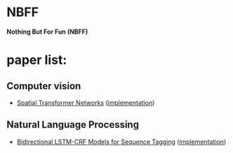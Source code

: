 # NBFF
**Nothing But For Fun (NBFF)**

# paper list:
## Computer vision
- [Spatial Transformer Networks](https://arxiv.org/abs/1506.02025) ([implementation](implementation_of_papers/Spatial%20Transformer%20Networks/))


## Natural Language Processing
- [Bidirectional LSTM-CRF Models for Sequence Tagging](https://arxiv.org/abs/1508.01991) ([implementation](implementation_of_papers/Bidirectional%20LSTM-CRF%20Models%20for%20Sequence%20Tagging/))
